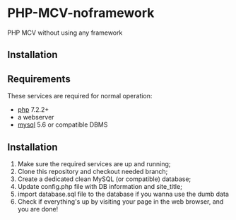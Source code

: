 # PHP-MCV-noframework
PHP MCV without using any framework

## Installation

Requirements
------------
These services are required for normal operation:
* [php](https://secure.php.net/downloads.php) 7.2.2+
* a webserver
* [mysql](https://www.mysql.com/downloads/) 5.6 or compatible DBMS

Installation
------------
1. Make sure the required services are up and running;
2. Clone this repository and checkout needed branch;
3. Create a dedicated clean MySQL (or compatible) database;
4. Update config.php file with DB information and site_title;
5. import database.sql file to the database if you wanna use the dumb data
6. Check if everything's up by visiting your page in the web browser, and you are done!
